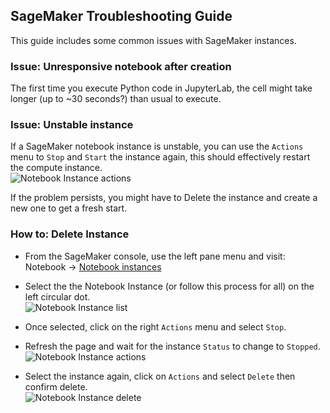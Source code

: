 ## SageMaker Troubleshooting Guide

This guide includes some common issues with SageMaker instances.

### Issue: Unresponsive notebook after creation

The first time you execute Python code in JupyterLab, the cell might take longer (up to ~30 seconds?) than usual to execute.

### Issue: Unstable instance

If a SageMaker notebook instance is unstable, you can use the `Actions` menu to `Stop`  and `Start` the instance again, this should effectively restart the compute instance.  
![Notebook Instance actions](../Images/notebook-instance-actions.png)

If the problem persists, you might have to Delete the instance and create a new one to get a fresh start.

### How to: Delete Instance


* From the SageMaker console, use the left pane menu and visit: Notebook -> [Notebook instances](https://console.aws.amazon.com/sagemaker/home?region=us-east-1#/notebook-instances)

* Select the the Notebook Instance (or follow this process for all) on the left circular dot.  
![Notebook Instance list](../Images/notebook-instance-list.png)

* Once selected, click on the right `Actions` menu and select `Stop`.

* Refresh the page and wait for the instance `Status` to change to `Stopped`.  
![Notebook Instance actions](../Images/notebook-instance-actions.png)

* Select the instance again, click on `Actions` and select `Delete` then confirm delete.  
![Notebook Instance delete](../Images/notebook-confirm-delete.png)
